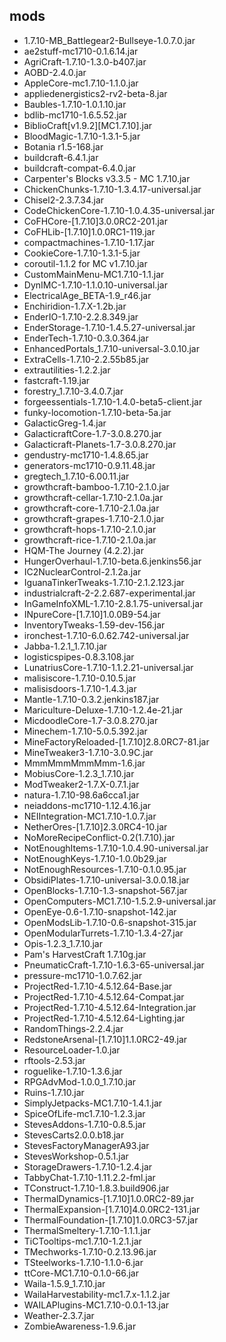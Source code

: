 ## mods
* 1.7.10-MB_Battlegear2-Bullseye-1.0.7.0.jar
* ae2stuff-mc1710-0.1.6.14.jar
* AgriCraft-1.7.10-1.3.0-b407.jar
* AOBD-2.4.0.jar
* AppleCore-mc1.7.10-1.1.0.jar
* appliedenergistics2-rv2-beta-8.jar
* Baubles-1.7.10-1.0.1.10.jar
* bdlib-mc1710-1.6.5.52.jar
* BiblioCraft[v1.9.2][MC1.7.10].jar
* BloodMagic-1.7.10-1.3.1-5.jar
* Botania r1.5-168.jar
* buildcraft-6.4.1.jar
* buildcraft-compat-6.4.0.jar
* Carpenter's Blocks v3.3.5 - MC 1.7.10.jar
* ChickenChunks-1.7.10-1.3.4.17-universal.jar
* Chisel2-2.3.7.34.jar
* CodeChickenCore-1.7.10-1.0.4.35-universal.jar
* CoFHCore-[1.7.10]3.0.0RC2-201.jar
* CoFHLib-[1.7.10]1.0.0RC1-119.jar
* compactmachines-1.7.10-1.17.jar
* CookieCore-1.7.10-1.3.1-5.jar
* coroutil-1.1.2 for MC v1.7.10.jar
* CustomMainMenu-MC1.7.10-1.1.jar
* DynIMC-1.7.10-1.1.0.10-universal.jar
* ElectricalAge_BETA-1.9_r46.jar
* Enchiridion-1.7.X-1.2b.jar
* EnderIO-1.7.10-2.2.8.349.jar
* EnderStorage-1.7.10-1.4.5.27-universal.jar
* EnderTech-1.7.10-0.3.0.364.jar
* EnhancedPortals_1.7.10-universal-3.0.10.jar
* ExtraCells-1.7.10-2.2.55b85.jar
* extrautilities-1.2.2.jar
* fastcraft-1.19.jar
* forestry_1.7.10-3.4.0.7.jar
* forgeessentials-1.7.10-1.4.0-beta5-client.jar
* funky-locomotion-1.7.10-beta-5a.jar
* GalacticGreg-1.4.jar
* GalacticraftCore-1.7-3.0.8.270.jar
* Galacticraft-Planets-1.7-3.0.8.270.jar
* gendustry-mc1710-1.4.8.65.jar
* generators-mc1710-0.9.11.48.jar
* gregtech_1.7.10-6.00.11.jar
* growthcraft-bamboo-1.7.10-2.1.0.jar
* growthcraft-cellar-1.7.10-2.1.0a.jar
* growthcraft-core-1.7.10-2.1.0a.jar
* growthcraft-grapes-1.7.10-2.1.0.jar
* growthcraft-hops-1.7.10-2.1.0.jar
* growthcraft-rice-1.7.10-2.1.0a.jar
* HQM-The Journey (4.2.2).jar
* HungerOverhaul-1.7.10-beta.6.jenkins56.jar
* IC2NuclearControl-2.1.2a.jar
* IguanaTinkerTweaks-1.7.10-2.1.2.123.jar
* industrialcraft-2-2.2.687-experimental.jar
* InGameInfoXML-1.7.10-2.8.1.75-universal.jar
* INpureCore-[1.7.10]1.0.0B9-54.jar
* InventoryTweaks-1.59-dev-156.jar
* ironchest-1.7.10-6.0.62.742-universal.jar
* Jabba-1.2.1_1.7.10.jar
* logisticspipes-0.8.3.108.jar
* LunatriusCore-1.7.10-1.1.2.21-universal.jar
* malisiscore-1.7.10-0.10.5.jar
* malisisdoors-1.7.10-1.4.3.jar
* Mantle-1.7.10-0.3.2.jenkins187.jar
* Mariculture-Deluxe-1.7.10-1.2.4e-21.jar
* MicdoodleCore-1.7-3.0.8.270.jar
* Minechem-1.7.10-5.0.5.392.jar
* MineFactoryReloaded-[1.7.10]2.8.0RC7-81.jar
* MineTweaker3-1.7.10-3.0.9C.jar
* MmmMmmMmmMmm-1.6.jar
* MobiusCore-1.2.3_1.7.10.jar
* ModTweaker2-1.7.X-0.7.1.jar
* natura-1.7.10-98.6a6cca1.jar
* neiaddons-mc1710-1.12.4.16.jar
* NEIIntegration-MC1.7.10-1.0.7.jar
* NetherOres-[1.7.10]2.3.0RC4-10.jar
* NoMoreRecipeConflict-0.2(1.7.10).jar
* NotEnoughItems-1.7.10-1.0.4.90-universal.jar
* NotEnoughKeys-1.7.10-1.0.0b29.jar
* NotEnoughResources-1.7.10-0.1.0.95.jar
* ObsidiPlates-1.7.10-universal-3.0.0.18.jar
* OpenBlocks-1.7.10-1.3-snapshot-567.jar
* OpenComputers-MC1.7.10-1.5.2.9-universal.jar
* OpenEye-0.6-1.7.10-snapshot-142.jar
* OpenModsLib-1.7.10-0.6-snapshot-315.jar
* OpenModularTurrets-1.7.10-1.3.4-27.jar
* Opis-1.2.3_1.7.10.jar
* Pam's HarvestCraft 1.7.10g.jar
* PneumaticCraft-1.7.10-1.6.3-65-universal.jar
* pressure-mc1710-1.0.7.62.jar
* ProjectRed-1.7.10-4.5.12.64-Base.jar
* ProjectRed-1.7.10-4.5.12.64-Compat.jar
* ProjectRed-1.7.10-4.5.12.64-Integration.jar
* ProjectRed-1.7.10-4.5.12.64-Lighting.jar
* RandomThings-2.2.4.jar
* RedstoneArsenal-[1.7.10]1.1.0RC2-49.jar
* ResourceLoader-1.0.jar
* rftools-2.53.jar
* roguelike-1.7.10-1.3.6.jar
* RPGAdvMod-1.0.0_1.7.10.jar
* Ruins-1.7.10.jar
* SimplyJetpacks-MC1.7.10-1.4.1.jar
* SpiceOfLife-mc1.7.10-1.2.3.jar
* StevesAddons-1.7.10-0.8.5.jar
* StevesCarts2.0.0.b18.jar
* StevesFactoryManagerA93.jar
* StevesWorkshop-0.5.1.jar
* StorageDrawers-1.7.10-1.2.4.jar
* TabbyChat-1.7.10-1.11.2.2-fml.jar
* TConstruct-1.7.10-1.8.3.build906.jar
* ThermalDynamics-[1.7.10]1.0.0RC2-89.jar
* ThermalExpansion-[1.7.10]4.0.0RC2-131.jar
* ThermalFoundation-[1.7.10]1.0.0RC3-57.jar
* ThermalSmeltery-1.7.10-1.1.1.jar
* TiCTooltips-mc1.7.10-1.2.1.jar
* TMechworks-1.7.10-0.2.13.96.jar
* TSteelworks-1.7.10-1.1.0-6.jar
* ttCore-MC1.7.10-0.1.0-66.jar
* Waila-1.5.9_1.7.10.jar
* WailaHarvestability-mc1.7.x-1.1.2.jar
* WAILAPlugins-MC1.7.10-0.0.1-13.jar
* Weather-2.3.7.jar
* ZombieAwareness-1.9.6.jar
